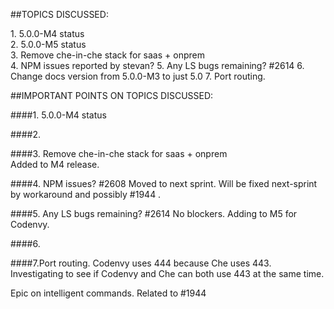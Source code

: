##TOPICS DISCUSSED:

​1. 5.0.0-M4 status  
2. 5.0.0-M5 status  
3. Remove che-in-che stack for saas + onprem  
4. NPM issues reported by stevan?
5. Any LS bugs remaining? #2614
6. Change docs version from 5.0.0-M3 to just 5.0
7. Port routing.


##IMPORTANT POINTS ON TOPICS DISCUSSED:

####​1. 5.0.0-M4 status 


####2. 

####3. Remove che-in-che stack for saas + onprem  
Added to M4 release.

####4. NPM issues? #2608
Moved to next sprint. Will be fixed next-sprint by workaround and possibly #1944 . 

####5. Any LS bugs remaining? #2614
No blockers. Adding to M5 for Codenvy.

####6.

####7.Port routing.
Codenvy uses 444 because Che uses 443. Investigating to see if Codenvy and Che can both use 443 at the same time.

​Epic on intelligent commands. Related to #1944